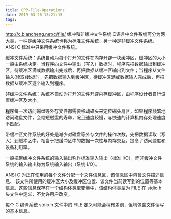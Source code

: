 ```yaml
---
title: CPP-File-Operations
date: 2019-03-26 13:21:15
tags:
---
```


http://c.biancheng.net/c/file/
缓冲和非缓冲文件系统
C语言中文件系统可分为两大类，一种是缓冲文件系统也称为标准文件系统，另一种是非缓冲文件系统。ANSI C 标准中只采用缓冲文件系统。

缓冲文件系统：系统自动为每个打开的文件在内存开辟一块缓冲区，缓冲区的大小一般由系统决定。当程序向文件中输出（写入）数据时，程序先把数据输出到缓冲区，待缓冲区满或数据输出完成后，再把数据从缓冲区输出到文件；当程序从文件输入(读取)数据时，先把数据输入到缓冲区，待缓冲区满或数据输人完成后，再把数据从缓冲区逐个输入到程序。

非缓冲文件系统：系统不自动为打开的文件开辟内存缓冲区，由程序设计者自行设置缓冲区及大小。

程序每一次访问磁盘等外存文件都需要移动磁头来定位磁头扇区，如果程序频繁地访问磁盘文件，会缩短磁盘的寿命，况且速度较慢，与快速的计算机内存处理速度不匹配。

带缓冲区文件系统的好处是减少对磁盘等外存文件的操作次数，先把数据读取（写入）到缓冲区中，相当于把缓冲区中的数据一次性与内存交互，提髙了访问速度和设备利用率。

一般把带缓冲文件系统的输入输出称作标准输入输出（标准 I/O），而非缓冲文件系统的输入输出称为系统输入输出（系统 I/O）。

ANSI C 为正在使用的每个文件分配一个文件信息区，该信息区中包含文件描述信息、 该文件所使用的缓冲区大小及缓冲区位置、该文件当前读写到的位置等基本信息。这些信息保存在一个结构体类型变量中，该结构体类型为 FILE 在 stdio.h 头文件中定义，不允许用户改变。

每个 C 编译系统 stdio.h 文件中的 FILE 定义可能会稍有差别，但均包含文件读写的基本信息。